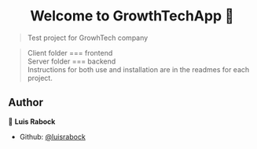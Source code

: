 <h1 align="center">Welcome to GrowthTechApp 👋</h1>
<p>
</p>

> Test project for GrowhTech company <br />

> Client folder === frontend <br />
> Server folder === backend <br />
> Instructions for both use and installation are in the readmes for each project. <br />

## Author

👤 **Luis Rabock**

- Github: [@luisrabock](https://github.com/luisrabock)
